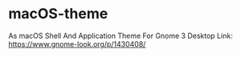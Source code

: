 # macOS-theme
As macOS Shell And Application Theme For Gnome 3 Desktop
Link: https://www.gnome-look.org/p/1430408/
